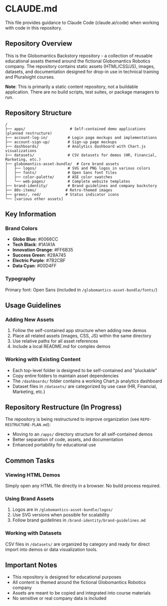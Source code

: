 # CLAUDE.md

This file provides guidance to Claude Code (claude.ai/code) when working with code in this repository.

## Repository Overview

This is the Globomantics Backstory repository - a collection of reusable educational assets themed around the fictional Globomantics Robotics company. The repository contains static assets (HTML/CSS/JS), images, datasets, and documentation designed for drop-in use in technical training and Pluralsight courses.

**Note**: This is primarily a static content repository, not a buildable application. There are no build scripts, test suites, or package managers to run.

## Repository Structure

```
/
├── apps/                    # Self-contained demo applications (planned restructure)
├── account-log-in/         # Login page mockups and implementations
├── account-sign-up/        # Sign-up page mockups  
├── dashboards/             # Analytics dashboard with Chart.js visualizations
├── datasets/               # CSV datasets for demos (HR, Financial, Marketing, etc.)
├── globomantics-asset-bundle/  # Core brand assets
│   ├── logos/              # SVG and PNG logos in various colors
│   ├── fonts/              # Open Sans font files
│   ├── color-palette/      # ASE color swatches
│   └── web-pages/          # Complete website templates
├── brand-identity/         # Brand guidelines and company backstory
├── 80s-items/             # Retro-themed images
├── green/, red/           # Status indicator icons
└── [various other assets]
```

## Key Information

### Brand Colors
- **Globo Blue**: #0066CC
- **Tech Black**: #1A1A1A  
- **Innovation Orange**: #FF6B35
- **Success Green**: #28A745
- **Electric Purple**: #7B2CBF
- **Data Cyan**: #00D4FF

### Typography
Primary font: Open Sans (included in `/globomantics-asset-bundle/fonts/`)

## Usage Guidelines

### Adding New Assets
1. Follow the self-contained app structure when adding new demos
2. Place all related assets (images, CSS, JS) within the same directory
3. Use relative paths for all asset references
4. Include a local README.md for complex demos

### Working with Existing Content
- Each top-level folder is designed to be self-contained and "pluckable"
- Copy entire folders to maintain asset dependencies
- The `/dashboards/` folder contains a working Chart.js analytics dashboard
- Dataset files in `/datasets/` are categorized by use case (HR, Financial, Marketing, etc.)

## Repository Restructure (In Progress)

The repository is being restructured to improve organization (see `REPO-RESTRUCTURE-PLAN.md`):
- Moving to an `/apps/` directory structure for all self-contained demos
- Better separation of code, assets, and documentation
- Enhanced portability for educational use

## Common Tasks

### Viewing HTML Demos
Simply open any HTML file directly in a browser. No build process required.

### Using Brand Assets
1. Logos are in `/globomantics-asset-bundle/logos/`
2. Use SVG versions when possible for scalability
3. Follow brand guidelines in `/brand-identity/brand-guidelines.md`

### Working with Datasets
CSV files in `/datasets/` are organized by category and ready for direct import into demos or data visualization tools.

## Important Notes

- This repository is designed for educational purposes
- All content is themed around the fictional Globomantics Robotics company
- Assets are meant to be copied and integrated into course materials
- No sensitive or real company data is included